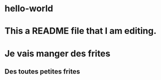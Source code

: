 # hello-world
This a README file that I am editing.
===================================
# Je vais manger des frites
## Des toutes petites frites
